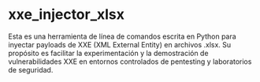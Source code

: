 # xxe_injector_xlsx
Esta es una herramienta de línea de comandos escrita en Python para inyectar payloads de XXE (XML External Entity) en archivos .xlsx. Su propósito es facilitar la experimentación y la demostración de vulnerabilidades XXE en entornos controlados de pentesting y laboratorios de seguridad. 
